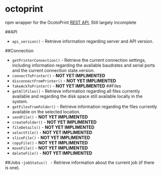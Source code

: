 # octoprint

npm wrapper for the OcotoPrint  [REST API](http://docs.octoprint.org/en/master/api/index.html), Still largely incomplete 

##API
 - `api_version()` - Retrieve information regarding server and API version.

##Connection
 - `getPrinterConnection()` - Retrieve the current connection settings, including information regarding the available baudrates and serial ports and the current connection state.version.
 - `connectToPrinter()` - **NOT YET IMPLIMENTED**
 -  `disconnectFromPrinter()` - **NOT YET IMPLIMENTED**
 - `fakeAckToPrinter()` - **NOT YET IMPLIMENTED**
##Files
 - `getAllFiles()` -  Retrieve information regarding all files currently available and regarding the disk space still available locally in the system.
 - `getFilesFromFolder()` -  Retrieve information regarding the files currently available on the selected location.
 -   `sendFile()` - **NOT YET IMPLIMENTED**
 -  `createFolder()` - **NOT YET IMPLIMENTED**
 -  `fileDetails()` - **NOT YET IMPLIMENTED**
 -  `selectFile()` - **NOT YET IMPLIMENTED**
 - `sliceFile()` - **NOT YET IMPLIMENTED**
 - `copyFile()` - **NOT YET IMPLIMENTED**
 - `moveFile()` - **NOT YET IMPLIMENTED**
 - `deleteFile()` - **NOT YET IMPLIMENTED**

##Jobs
-`jobStatus() ` - Retrieve information about the current job (if there is one).
